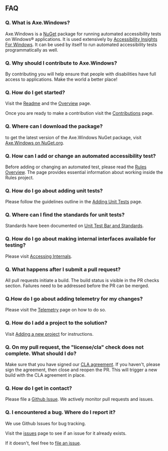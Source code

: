 <!-- Copyright (c) Microsoft Corporation. All rights reserved.
     Licensed under the MIT License. -->
     
## FAQ
### Q. What is Axe.Windows?
Axe.Windows is a [NuGet](https://www.nuget.org/) package for running automated accessibility tests on Windows® applications. It is used extensively by [Accessibility Insights For Windows](https://accessibilityinsights.io/docs/en/windows/overview). It can be used by itself to run automated accessibility tests programmatically as well.

### Q. Why should I contribute to Axe.Windows?
By contributing you will help ensure that people with disabilities have full access to applications. Make the world a better place!

### Q. How do I get started?
Visit the [Readme](../README.md) and the [Overview](Overview.md) page.

Once you are ready to make a contribution visit the [Contributions](../Contributing.md) page.

### Q. Where can I download the package?
to get the latest version of the Axe.Windows NuGet package, visit
[Axe.Windows on NuGet.org](https://www.nuget.org/packages/Axe.Windows/).

### Q. How can I add or change an automated accessibility test?
Before adding or changing an automated test, please read the [Rules Overview](RulesOverview.md). The page provides essential information about working inside the Rules project.

### Q. How do I go about adding unit tests?
Please follow the guidelines outline in the [Adding Unit Tests](AddUnitTests.md) page.

### Q. Where can I find the standards for unit tests?
Standards have been documented on [Unit Test Bar and Standards](UnitTestBarAndStandards.md).

### Q. How do I go about making internal interfaces available for testing? 
Please visit [Accessing Internals](AccessingInternals.md).

### Q. What happens after I submit a pull request?
All pull requests initiate a build. The build status is visible in the PR checks section. Failures need to be addressed before the PR can be merged. 

### Q.How do I go about adding telemetry for my changes?
Please visit the [Telemetry](Telemetry.md) page on how to do so.

### Q. How do I add a project to the solution?
Visit [Adding a new project](NewProject.md) for instructions.

### Q. On my pull request, the "license/cla" check does not complete. What should I do?
Make sure that you have signed our [CLA agreement](../Contributing.md). If you haven't, please sign the agreement, then close and reopen the PR. This will trigger a new build with the CLA agreement in place.

### Q. How do I get in contact?
Please file a [Github Issue](https://github.com/Microsoft/axe-windows/issues/new/choose). We actively monitor pull requests and issues.

### Q. I encountered a bug. Where do I report it?
We use Github Issues for bug tracking.

Visit the [issues](https://github.com/Microsoft/axe-windows/issues?q=is%3Aissue+is%3Aopen%2Cclosed) page to see if an issue for it already exists.

If it doesn't, feel free to [file an issue](https://github.com/Microsoft/axe-windows/issues/new/choose).
